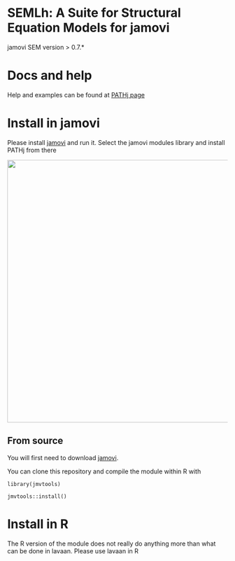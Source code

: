 # SEMLh: A Suite for Structural Equation Models for jamovi

jamovi SEM
version > 0.7.*


# Docs and help

Help and examples can be found at [PATHj page](https://semlj.github.io/)

# Install in jamovi

Please install [jamovi](https://www.jamovi.org/download.html) and run it. Select the jamovi modules library and install PATHj from there


<center>
<img width="600" src="https://semlj.github.io/install.png" class="img-responsive" alt="">
</center>


## From source


You will first need to download [jamovi](https://www.jamovi.org/download.html). 


You can clone this repository and compile the module within R with 

```
library(jmvtools)

jmvtools::install()

```

# Install in R

The R version of the module does not really do anything more than what can be done in lavaan. Please use lavaan in R



